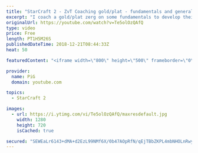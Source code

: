 ```yaml
---
title: "StarCraft 2 - ZvT Coaching gold/plat - fundamentals and general tips"
excerpt: "I coach a gold/plat zerg on some fundamentals to develop their zvt play  -- Watch live at https://www.twitch.tv/x5_pig"
originalUrl: https://youtube.com/watch?v=Te5olOzQAfQ
type: video
price: Free
length: PT1H5M26S
publishedDateTime: 2018-12-21T08:44:33Z
heat: 50

featuredContent: "<iframe width=\"800\" height=\"500\" frameborder=\"0\" src=\"https://www.youtube.com/embed/Te5olOzQAfQ\" allow=\"accelerometer; autoplay; encrypted-media; gyroscope; picture-in-picture\" allowfullscreen></iframe>"

provider:
  name: PiG
  domain: youtube.com

topics:
  - StarCraft 2

images:
  - url: https://i.ytimg.com/vi/Te5olOzQAfQ/maxresdefault.jpg
    width: 1280
    height: 720
    isCached: true

secured: "SEWEaLr6143+dMA+d2EzL99NMf6X/0b47AOpRfN/qEjTBbZKPL4mbNHOLnRwym/nYG/b0LUxrJb6PzZ5ifTGTqJajdnGvIKMNxXmKYyKYB0NOKAbZIoJq2nT0Xv+n/GiA36JRGoLriMNUSiQ5otP0Awux1a0W66GqgpyYLtAkV/JDMG1A6VO0qR2nm8+s/B8zgOXUBL3Nq0VMv5JPfGb59qpkzMDL2NRcMJnb4dmddn1YTOozEB/HqgnzTQKGEbPlIR8CoZbmEmIjEOennlmojwVl5AgM8BFySS/gU6TZo6SG2za1pGY4jZO6Njm9Rus7/MvxND+1QtbhX4xlbSGNHomIdNiP7/ibbQa3BqvGiPSxLY7Wp0R1Fnszo/7nA9fKVfeKwKrOGAchW3wPjlc3e9ktJ5dcDmzPFMq7fB7wxk=;1Yge/I/ttYnZYer7axIskA=="
---
```


